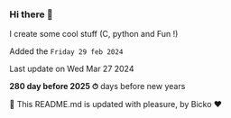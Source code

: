 ### Hi there 👋

I create some cool stuff (C, python and Fun !)

Added the `Friday 29 feb 2024`

Last update on Wed Mar 27 2024

**280 day before 2025 ⏱** days before new years

🤖 This README.md is updated with pleasure, by Bicko ❤️

